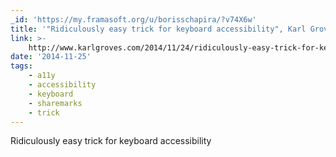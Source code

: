 ```yaml
---
_id: 'https://my.framasoft.org/u/borisschapira/?v74X6w'
title: '"Ridiculously easy trick for keyboard accessibility", Karl Groves'
link: >-
    http://www.karlgroves.com/2014/11/24/ridiculously-easy-trick-for-keyboard-accessibility/
date: '2014-11-25'
tags:
    - a11y
    - accessibility
    - keyboard
    - sharemarks
    - trick
---
```


<div class="markdown"><p>Ridiculously easy trick for keyboard accessibility
</p></div>

